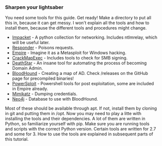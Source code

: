 ### Sharpen your lightsaber

You need some tools for this guide. Get ready! Make a directory to put all this in, because it can get messy. I won't explain all the tools and how to install them, because the different tools and procedures might change.

* [Impacket](https://github.com/CoreSecurity/impacket) - A python collection for networking. Includes ntlmrelay, which will be useful later.
* [Responder](https://github.com/lgandx/Responder) - Poisons requests.
* [Empire](https://github.com/EmpireProject/Empire) - Imagine it as a Metasploit for Windows hacking.
* [CrackMapExec](https://github.com/byt3bl33d3r/CrackMapExec) - Includes tools to check for SMB signing.
* [DeathStar](https://github.com/byt3bl33d3r/DeathStar) - An insane tool for automating the process of becoming Domain Admin.
* [BloodHound](https://github.com/BloodHoundAD/BloodHound) - Creating a map of AD. Check /releases on the GitHub page for precompiled binaries!
* [PowerSploit](https://github.com/PowerShellMafia/PowerSploit) - Powershell tools for post exploitation, some are included in Empire already.
* [Mimikatz](https://github.com/gentilkiwi/mimikatz) - Dumping credentials.
* [Neo4j](https://neo4j.com/download/) - Database to use with BloodHound.

Most of these should be available through apt. If not, install them by cloning in git and putting them in /opt. Now you may need to  play a litte with installing the tools and their dependencies. A lot of them are written in Python, so familiarize yourself with pip. Make sure you are running tools and scripts with the correct Python version. Certain tools are written for 2.7 and some for 3. How to use the tools are explained in subsequent parts of this tutorial.

